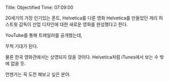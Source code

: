 Title: Objectified
Time: 07:09:00

20세기의 가장 인기있는 폰트, Helvetica를 다룬 영화 Helvetica를 만들었던 게리 허스트윗 감독이 산업 디자인에 대한 새로운
영화를 완성했다고 한다.

  
YouTube를 통해 트레일러를 공개했는데,

  
  
무척 기대가 된다.

물론 한국 영화관에서는 상영되지 않을 것이다. Helvetica처럼 iTunes에서 보는 수 밖에 없을 듯.

  
  
언젠가는 꼭 도전 해보고 싶은 분야.

  


